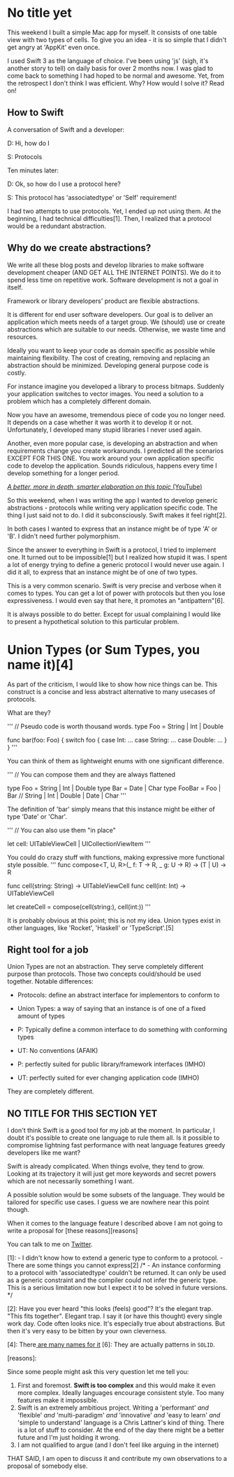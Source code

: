 # No title yet

This weekend I built a simple Mac app for myself. It consists of one table view with two types of cells. To give you an idea - it is so simple that I didn't get angry at 'AppKit' even once.

I used Swift 3 as the language of choice. I've been using 'js' (sigh, it's another story to tell) on daily basis for over 2 months now. I was glad to come back to something I had hoped to be normal and awesome. Yet, from the retrospect I don't think I was efficient. Why? How would I solve it? Read on! 

## How to Swift

A conversation of Swift and a developer:

D: Hi, how do I

S: Protocols

Ten minutes later:

D: Ok, so how do I use a protocol here?

S: This protocol has 'associatedtype' or 'Self' requirement!


I had two attempts to use protocols. Yet, I ended up not using them. At the beginning, I had technical difficulties[1]. Then, I realized that a protocol would be a redundant abstraction.

## Why do we create abstractions? 

We write all these blog posts and develop libraries to make software development cheaper (AND GET ALL THE INTERNET POINTS). We do it to spend less time on repetitive work. Software development is not a goal in itself. 

Framework or library developers' product are flexible abstractions.

It is different for end user software developers. Our goal is to deliver an application which meets needs of a target group. We (should) use or create abstractions which are suitable to our needs. Otherwise, we waste time and resources. 

Ideally you want to keep your code as domain specific as possible while maintaining flexibility. The cost of creating, removing and replacing an abstraction should be minimized. Developing general purpose code is costly.

For instance imagine you developed a library to process bitmaps. Suddenly your application switches to vector images. You need a solution to a problem which has a completely different domain. 

Now you have an awesome, tremendous piece of code you no longer need. It depends on a case whether it was worth it to develop it or not. Unfortunately, I developed many stupid libraries I never used again. 

Another, even more popular case, is developing an abstraction and when requirements change you create workarounds. I predicted all the scenarios EXCEPT FOR THIS ONE. You work around your own application specific code to develop the application. Sounds ridiculous, happens every time I develop something for a longer period.

[_A better, more in depth, smarter elaboration on this topic_ (YouTube)](https://www.youtube.com/watch?v=mVVNJKv9esE)

So this weekend, when I was writing the app I wanted to develop generic abstractions - protocols while writing very application specific code. The thing I just said not to do. I did it subconsciously. Swift makes it feel right[2].

In both cases I wanted to express that an instance might be of type 'A' or 'B'. I didn't need further polymorphism. 

Since the answer to everything in Swift is a protocol, I tried to implement one. It turned out to be impossible[1] but I realized how stupid it was. I spent a lot of energy trying to define a generic protocol I would never use again. I did it all, to express that an instance might be of one of two types.

This is a very common scenario. Swift is very precise and verbose when it comes to types. You can get a lot of power with protocols but then you lose expressiveness. I would even say that here, it promotes an "antipattern"[6].

It is always possible to do better. Except for usual complaining I would like to present a hypothetical solution to this particular problem.

# Union Types (or Sum Types, you name it)[4]

As part of the criticism, I would like to show how nice things can be. This construct is a concise and less abstract alternative to many usecases of protocols.

What are they?

'''
// Pseudo code is worth thousand words.
type Foo = String | Int | Double

func bar(foo: Foo) {
switch foo {
case Int: ...
case String: ...
case Double: ...
}
}
'''

You can think of them as lightweight enums with one significant difference.

'''
// You can compose them and they are always flattened

type Foo = String | Int | Double
type Bar = Date | Char
type FooBar = Foo | Bar // String | Int | Double | Date | Char
'''

The definition of 'bar' simply means that this instance might be either of type 'Date' or 'Char'.

'''
// You can also use them "in place"

let cell: UITableViewCell | UICollectionViewItem
'''

You could do crazy stuff with functions, making expressive more functional style possible.
'''
func compose<T, U, R&gt;(_ f: T -&gt; R, _ g: U -&gt; R) -&gt; (T | U) -&gt; R

func cell(string: String) -&gt; UITableViewCell
func cell(int: Int) -&gt; UITableViewCell

let createCell = compose(cell(string:), cell(int:))
'''

It is probably obvious at this point; this is not my idea. Union types exist in other languages, like 'Rocket', 'Haskell' or 'TypeScript'.[5]

## Right tool for a job

Union Types are not an abstraction. They serve completely different purpose than protocols. Those two concepts could/should be used together. Notable differences:

- Protocols: define an abstract interface for implementors to conform to
- Union Types: a way of saying that an instance is of one of a fixed amount of types

- P: Typically define a common interface to do something with conforming types
- UT: No conventions (AFAIK)

- P: perfectly suited for public library/framework interfaces (IMHO)
- UT: perfectly suited for ever changing application code (IMHO)

They are completely different.

## NO TITLE FOR THIS SECTION YET

I don't think Swift is a good tool for my job at the moment. In particular, I doubt it's possible to create one language to rule them all. Is it possible to compromise lightning fast performance with neat language features greedy developers like me want?

Swift is already complicated. When things evolve, they tend to grow. Looking at its trajectory it will just get more keywords and secret powers which are not necessarily something I want.

A possible solution would be some subsets of the language. They would be tailored for specific use cases. I guess we are nowhere near this point though.

When it comes to the language feature I described above I am not going to write a proposal for [these reasons][reasons]

You can talk to me on [Twitter](https://twitter.com/wokalski).

[1]: - I didn't know how to extend a generic type to conform to a protocol.
     - There are some things you cannot express[2] /* - An instance conforming to a protocol with 'associatedtype' couldn't be returned. It can only be used as a generic constraint and the compiler could not infer the generic type. This is a serious limitation now but I expect it to be solved in future versions. */

[2]: Have you ever heard "this looks (feels) good"? It's the elegant trap. "This fits together". Elegant trap. I say it (or have this thought) every single work day.
     Code often looks nice. It's especially true about abstractions. But then it's very easy to be bitten by your own cleverness.

[4]: There[ are many names for it](https://en.wikipedia.org/wiki/Tagged_union)
[6]: They are actually patterns in `SOLID`.

[reasons]:

Since some people might ask this very question let me tell you:
1. First and foremost. **Swift is too complex** and this would make it even more complex. Ideally languages encourage consistent style. Too many features make it impossible.
2. Swift is an extremely ambitious project. Writing a 'performant' *and* 'flexible' *and* 'multi-paradigm' *and* 'innovative' *and* 'easy to learn' *and* 'simple to understand' language is a Chris Lattner's kind of thing. There is a lot of stuff to consider. At the end of the day there might be a better future and I'm just holding it wrong.
3. I am not qualified to argue (and I don't feel like arguing in the internet)

THAT SAID, I am open to discuss it and contribute my own observations to a proposal of somebody else.

